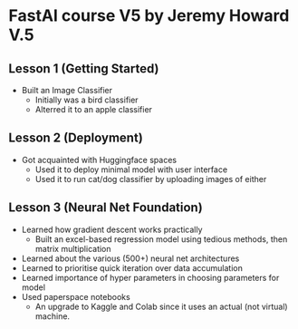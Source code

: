 # FastAI course V5 by Jeremy Howard V.5

## Lesson 1 (Getting Started)
* Built an Image Classifier
  - Initially was a bird classifier
  - Alterred it to an apple classifier

## Lesson 2 (Deployment)
* Got acquainted with Huggingface spaces
  - Used it to deploy minimal model with user interface
  - Used it to run cat/dog classifier by uploading images of either
 
## Lesson 3 (Neural Net Foundation)
* Learned how gradient descent works practically
  - Built an excel-based regression model using tedious methods, then matrix multiplication
* Learned about the various (500+) neural net architectures
* Learned to prioritise quick iteration over data accumulation
* Learned importance of hyper parameters in choosing parameters for model
* Used paperspace notebooks
  - An upgrade to Kaggle and Colab since it uses an actual (not virtual) machine.
